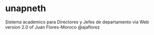 # unapneth
Sistema academico para Directores y Jefes de departamento via Web version 2.0 of Juan Flores-Moroco @ajaflorez